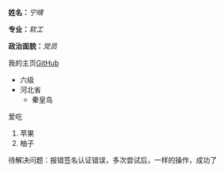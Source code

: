__姓名：__*宁晴*

__专业：__*软工*

__政治面貌：__*党员*

我的主页[GitHub](https://github.com/ningqing123)



- 六级
- 河北省
    - 秦皇岛
    

爱吃

1. 苹果
2. 柚子

待解决问题：报错签名认证错误，多次尝试后，一样的操作，成功了
